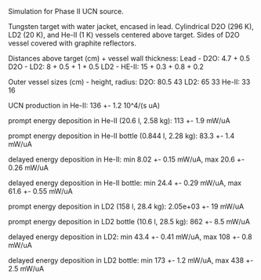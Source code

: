 Simulation for Phase II UCN source.

Tungsten target with water jacket, encased in lead.
Cylindrical D2O (296 K), LD2 (20 K), and He-II (1 K) vessels centered above target.
Sides of D2O vessel covered with graphite reflectors.

Distances above target (cm) + vessel wall thickness:
Lead - D2O: 4.7 + 0.5
D2O - LD2: 8 + 0.5 + 1 + 0.5
LD2 - HE-II: 15 + 0.3 + 0.8 + 0.2

Outer vessel sizes (cm) - height, radius:
D2O: 80.5 43
LD2: 65 33
He-II: 33 16

UCN production in He-II:
136 +- 1.2 10^4/(s uA)

prompt energy deposition in He-II (20.6 l, 2.58 kg):
113 +- 1.9 mW/uA

prompt energy deposition in He-II bottle (0.844 l, 2.28 kg):
83.3 +- 1.4 mW/uA

delayed energy deposition in He-II:
min 8.02 +- 0.15 mW/uA, max 20.6 +- 0.26 mW/uA

delayed energy deposition in He-II bottle:
min 24.4 +- 0.29 mW/uA, max 61.6 +- 0.55 mW/uA

prompt energy deposition in LD2 (158 l, 28.4 kg):
2.05e+03 +- 19 mW/uA

prompt energy deposition in LD2 bottle (10.6 l, 28.5 kg):
862 +- 8.5 mW/uA

delayed energy deposition in LD2:
min 43.4 +- 0.41 mW/uA, max 108 +- 0.8 mW/uA

delayed energy deposition in LD2 bottle:
min 173 +- 1.2 mW/uA, max 438 +- 2.5 mW/uA

